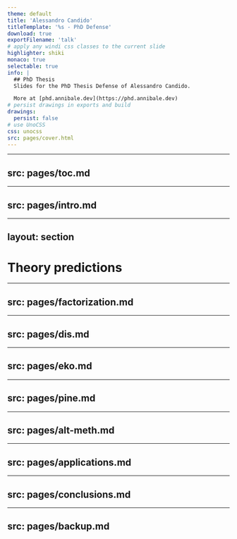 ```yaml
---
theme: default
title: 'Alessandro Candido'
titleTemplate: '%s - PhD Defense'
download: true
exportFilename: 'talk'
# apply any windi css classes to the current slide
highlighter: shiki
monaco: true
selectable: true
info: |
  ## PhD Thesis
  Slides for the PhD Thesis Defense of Alessandro Candido.

  More at [phd.annibale.dev](https://phd.annibale.dev)
# persist drawings in exports and build
drawings:
  persist: false
# use UnoCSS
css: unocss
src: pages/cover.html
---
```


---
src: pages/toc.md
---

---
src: pages/intro.md
---

---
layout: section
---

# Theory predictions

---
src: pages/factorization.md
---

---
src: pages/dis.md
---

---
src: pages/eko.md
---

---
src: pages/pine.md
---

---
src: pages/alt-meth.md
---

---
src: pages/applications.md
---

---
src: pages/conclusions.md
---

---
src: pages/backup.md
---
